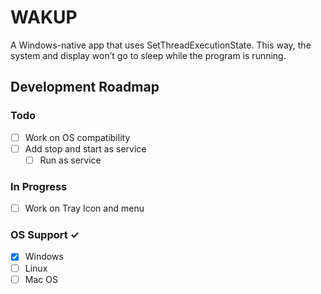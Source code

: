# WAKUP

A Windows-native app that uses SetThreadExecutionState. This way, the system and display won’t go to sleep while the program is running.

## Development Roadmap

### Todo

- [ ] Work on OS compatibility  
- [ ] Add stop and start as service  
  - [ ] Run as service 

### In Progress

- [ ] Work on Tray Icon and menu 


### OS Support ✓

- [x] Windows 
- [ ] Linux  
- [ ] Mac OS  